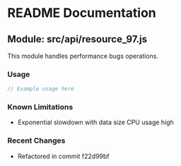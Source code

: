 # README Documentation

## Module: src/api/resource_97.js

This module handles performance bugs operations.

### Usage

```javascript
// Example usage here
```

### Known Limitations

- Exponential slowdown with data size CPU usage high

### Recent Changes

- Refactored in commit f22d99bf

